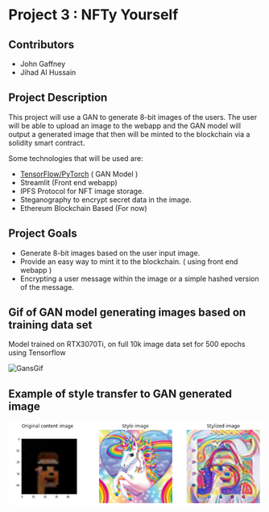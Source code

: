 # Project 3 : NFTy Yourself 

## Contributors
- John Gaffney
- Jihad Al Hussain

## Project Description 
This project will use a GAN to generate 8-bit images of the users. The user will be able to upload an image to the webapp and the GAN model will output a generated image that then will be minted to the blockchain via a solidity smart contract. 

Some technologies that will be used are:
- [TensorFlow/PyTorch](https://www.tensorflow.org/) ( GAN Model )
- Streamlit (Front end webapp)
- IPFS Protocol for NFT image storage.
- Steganography to encrypt secret data in the image.
- Ethereum Blockchain Based (For now)

## Project Goals
- Generate 8-bit images based on the user input image. 
- Provide an easy way to mint it to the blockchain. ( using front end webapp )
- Encrypting a user message within the image or a simple hashed version of the message.


## Gif of GAN model generating images based on training data set

Model trained on RTX3070Ti, on full 10k image data set for 500 epochs using Tensorflow

![GansGif](gans_training.gif)

## Example of style transfer to GAN generated image
![StyleTransfer](Stylized1.png)
